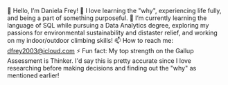 👋 Hello, I’m Daniela Frey!
👀 I love learning the "why", experiencing life fully, and being a part of something purposeful.
🌱 I’m currently learning the language of SQL while pursuing a Data Analytics degree, exploring my passions for environmental sustainability and distaster relief, and working on my indoor/outdoor climbing skills!
📫 How to reach me: dfrey2003@icloud.com
⚡ Fun fact: My top strength on the Gallup Assessment is Thinker. I'd say this is pretty accurate since I love researching before making decisions and finding out the "why" as mentioned earlier!
